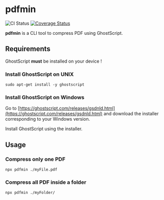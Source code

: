 # pdfmin

![CI Status](https://github.com/Treast/node-pdfmin/actions/workflows/node.yml/badge.svg)
[![Coverage Status](https://coveralls.io/repos/github/Treast/node-pdfmin/badge.svg?branch=main)](https://coveralls.io/github/Treast/node-pdfmin?branch=main)

**pdfmin** is a CLI tool to compress PDF using GhostScript.

## Requirements

GhostScript **must** be installed on your device !

### Install GhostScript on UNIX

```shell
sudo apt-get install -y ghostscript
```

### Install GhostScript on Windows

Go to [https://ghostscript.com/releases/gsdnld.html](https://ghostscript.com/releases/gsdnld.html) and download the installer corresponding to your Windows version.

Install GhostScript using the installer.

## Usage

### Compress only one PDF

```shell
npx pdfmin ./myFile.pdf
```

### Compress all PDF inside a folder

```shell
npx pdfmin ./myFolder/
```
